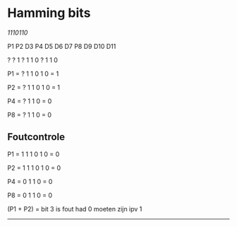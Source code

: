 # Hamming bits

_1110110_

P1   P2   D3  P4   D5   D6   D7   P8  D9  D10  D11

?    ?    1   ?    1     1    0    ?   1   1   0


P1 = ? 1 1 0 1 0 = 1

P2 = ? 1 1 0 1 0 = 1 

P4 = ? 1 1 0 = 0

P8 = ? 1 1 0 = 0


## Foutcontrole

P1 = 1 1 1 0 1 0 = 0

P2 = 1 1 1 0 1 0 = 0

P4 = 0 1 1 0 = 0

P8 = 0 1 1 0 = 0

(P1 + P2) = bit 3 is fout had 0 moeten zijn ipv 1 


---
